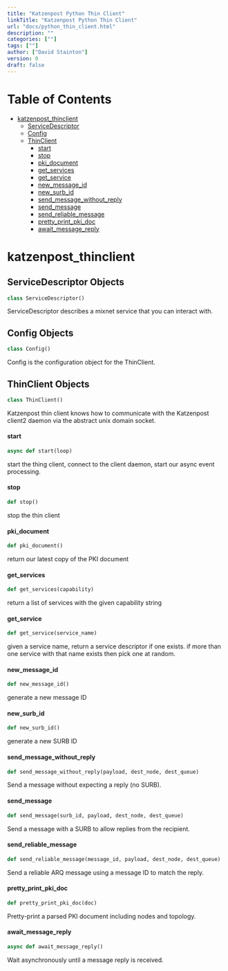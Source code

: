 ```yaml
---
title: "Katzenpost Python Thin Client"
linkTitle: "Katzenpost Python Thin Client"
url: "docs/python_thin_client.html"
description: ""
categories: [""]
tags: [""]
author: ["David Stainton"]
version: 0
draft: false
---
```


# Table of Contents

* [katzenpost\_thinclient](#katzenpost_thinclient)
  * [ServiceDescriptor](#katzenpost_thinclient.ServiceDescriptor)
  * [Config](#katzenpost_thinclient.Config)
  * [ThinClient](#katzenpost_thinclient.ThinClient)
    * [start](#katzenpost_thinclient.ThinClient.start)
    * [stop](#katzenpost_thinclient.ThinClient.stop)
    * [pki\_document](#katzenpost_thinclient.ThinClient.pki_document)
    * [get\_services](#katzenpost_thinclient.ThinClient.get_services)
    * [get\_service](#katzenpost_thinclient.ThinClient.get_service)
    * [new\_message\_id](#katzenpost_thinclient.ThinClient.new_message_id)
    * [new\_surb\_id](#katzenpost_thinclient.ThinClient.new_surb_id)
    * [send\_message\_without\_reply](#katzenpost_thinclient.ThinClient.send_message_without_reply)
    * [send\_message](#katzenpost_thinclient.ThinClient.send_message)
    * [send\_reliable\_message](#katzenpost_thinclient.ThinClient.send_reliable_message)
    * [pretty\_print\_pki\_doc](#katzenpost_thinclient.ThinClient.pretty_print_pki_doc)
    * [await\_message\_reply](#katzenpost_thinclient.ThinClient.await_message_reply)

<a id="katzenpost_thinclient"></a>

# katzenpost\_thinclient

<a id="katzenpost_thinclient.ServiceDescriptor"></a>

## ServiceDescriptor Objects

```python
class ServiceDescriptor()
```

ServiceDescriptor describes a mixnet service that you can interact with.

<a id="katzenpost_thinclient.Config"></a>

## Config Objects

```python
class Config()
```

Config is the configuration object for the ThinClient.

<a id="katzenpost_thinclient.ThinClient"></a>

## ThinClient Objects

```python
class ThinClient()
```

Katzenpost thin client knows how to communicate with the Katzenpost client2 daemon
via the abstract unix domain socket.

<a id="katzenpost_thinclient.ThinClient.start"></a>

#### start

```python
async def start(loop)
```

start the thing client, connect to the client daemon,
start our async event processing.

<a id="katzenpost_thinclient.ThinClient.stop"></a>

#### stop

```python
def stop()
```

stop the thin client

<a id="katzenpost_thinclient.ThinClient.pki_document"></a>

#### pki\_document

```python
def pki_document()
```

return our latest copy of the PKI document

<a id="katzenpost_thinclient.ThinClient.get_services"></a>

#### get\_services

```python
def get_services(capability)
```

return a list of services with the given capability string

<a id="katzenpost_thinclient.ThinClient.get_service"></a>

#### get\_service

```python
def get_service(service_name)
```

given a service name, return a service descriptor if one exists.
if more than one service with that name exists then pick one at random.

<a id="katzenpost_thinclient.ThinClient.new_message_id"></a>

#### new\_message\_id

```python
def new_message_id()
```

generate a new message ID

<a id="katzenpost_thinclient.ThinClient.new_surb_id"></a>

#### new\_surb\_id

```python
def new_surb_id()
```

generate a new SURB ID

<a id="katzenpost_thinclient.ThinClient.send_message_without_reply"></a>

#### send\_message\_without\_reply

```python
def send_message_without_reply(payload, dest_node, dest_queue)
```

Send a message without expecting a reply (no SURB).

<a id="katzenpost_thinclient.ThinClient.send_message"></a>

#### send\_message

```python
def send_message(surb_id, payload, dest_node, dest_queue)
```

Send a message with a SURB to allow replies from the recipient.

<a id="katzenpost_thinclient.ThinClient.send_reliable_message"></a>

#### send\_reliable\_message

```python
def send_reliable_message(message_id, payload, dest_node, dest_queue)
```

Send a reliable ARQ message using a message ID to match the reply.

<a id="katzenpost_thinclient.ThinClient.pretty_print_pki_doc"></a>

#### pretty\_print\_pki\_doc

```python
def pretty_print_pki_doc(doc)
```

Pretty-print a parsed PKI document including nodes and topology.

<a id="katzenpost_thinclient.ThinClient.await_message_reply"></a>

#### await\_message\_reply

```python
async def await_message_reply()
```

Wait asynchronously until a message reply is received.


